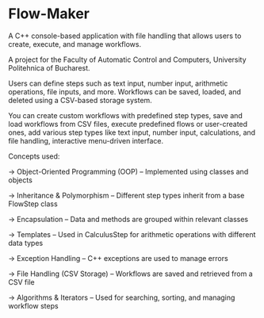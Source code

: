 # Flow-Maker

A C++ console-based application with file handling that allows users to create, execute, and manage workflows.

A project for the Faculty of Automatic Control and Computers, University Politehnica of Bucharest.

Users can define steps such as text input, number input, arithmetic operations, file inputs, and more. Workflows can be saved, loaded, and deleted using a CSV-based storage system.

You can create custom workflows with predefined step types, save and load workflows from CSV files, execute predefined flows or user-created ones, add various step types like text input, number input, calculations, and file handling, interactive menu-driven interface.

Concepts used:

  -> Object-Oriented Programming (OOP) – Implemented using classes and objects
  
  -> Inheritance & Polymorphism – Different step types inherit from a base FlowStep class
  
  -> Encapsulation – Data and methods are grouped within relevant classes
  
  -> Templates – Used in CalculusStep for arithmetic operations with different data types
  
  -> Exception Handling – C++ exceptions are used to manage errors
  
  -> File Handling (CSV Storage) – Workflows are saved and retrieved from a CSV file
  
  -> Algorithms & Iterators – Used for searching, sorting, and managing workflow steps
